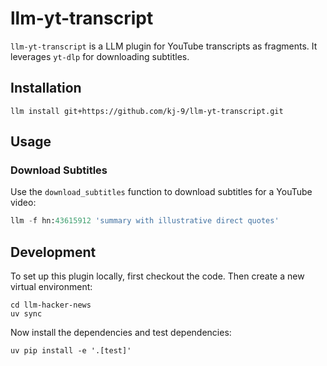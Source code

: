 # llm-yt-transcript

`llm-yt-transcript` is a LLM plugin for YouTube transcripts as fragments. It leverages `yt-dlp` for downloading subtitles.

## Installation

```
llm install git+https://github.com/kj-9/llm-yt-transcript.git
```


## Usage

### Download Subtitles

Use the `download_subtitles` function to download subtitles for a YouTube video:
```python
llm -f hn:43615912 'summary with illustrative direct quotes'
```

## Development

To set up this plugin locally, first checkout the code. Then create a new virtual environment:

```
cd llm-hacker-news
uv sync
```

Now install the dependencies and test dependencies:

```
uv pip install -e '.[test]'
```
